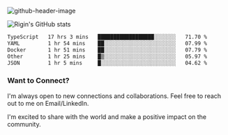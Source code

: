 
![github-header-image](https://github.com/riginoommen/riginoommen/assets/3840244/889cae65-df55-4cda-86cc-bf21bf1f2e96)

![Rigin's GitHub stats](https://github-readme-stats.vercel.app/api?username=riginoommen\&show_icons=true\&show=reviews,discussions_started,discussions_answered,prs_merged,prs_merged_percentage)


<!--START_SECTION:waka-->

```txt
TypeScript   17 hrs 3 mins   ██████████████████░░░░░░░   71.70 %
YAML         1 hr 54 mins    ██░░░░░░░░░░░░░░░░░░░░░░░   07.99 %
Docker       1 hr 51 mins    ██░░░░░░░░░░░░░░░░░░░░░░░   07.79 %
Other        1 hr 25 mins    █▒░░░░░░░░░░░░░░░░░░░░░░░   05.97 %
JSON         1 hr 5 mins     █░░░░░░░░░░░░░░░░░░░░░░░░   04.62 %
```

<!--END_SECTION:waka-->

### Want to Connect?

I'm always open to new connections and collaborations. Feel free to reach out to me on Email/LinkedIn.

I'm excited to share with the world and make a positive impact on the community.
